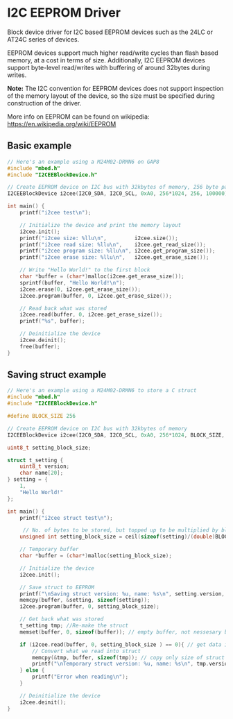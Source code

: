 # I2C EEPROM Driver

Block device driver for I2C based EEPROM devices such as the 24LC or AT24C series of devices.

EEPROM devices support much higher read/write cycles than flash based memory, at a cost in terms of size. Additionally, I2C EEPROM devices support byte-level read/writes with buffering of around 32bytes during writes.

**Note:** The I2C convention for EEPROM devices does not support inspection of the memory layout of the device, so the size must be specified during construction of the driver.

More info on EEPROM can be found on wikipedia:
https://en.wikipedia.org/wiki/EEPROM

## Basic example

``` cpp
// Here's an example using a M24M02-DRMN6 on GAP8
#include "mbed.h"
#include "I2CEEBlockDevice.h"

// Create EEPROM device on I2C bus with 32kbytes of memory, 256 byte page, 100 KHz
I2CEEBlockDevice i2cee(I2C0_SDA, I2C0_SCL, 0xA0, 256*1024, 256, 100000);

int main() {
    printf("i2cee test\n");

    // Initialize the device and print the memory layout
    i2cee.init();
    printf("i2cee size: %llu\n",         i2cee.size());
    printf("i2cee read size: %llu\n",    i2cee.get_read_size());
    printf("i2cee program size: %llu\n", i2cee.get_program_size());
    printf("i2cee erase size: %llu\n",   i2cee.get_erase_size());

    // Write "Hello World!" to the first block
    char *buffer = (char*)malloc(i2cee.get_erase_size());
    sprintf(buffer, "Hello World!\n");
    i2cee.erase(0, i2cee.get_erase_size());
    i2cee.program(buffer, 0, i2cee.get_erase_size());

    // Read back what was stored
    i2cee.read(buffer, 0, i2cee.get_erase_size());
    printf("%s", buffer);

    // Deinitialize the device
    i2cee.deinit();
    free(buffer);
}
```

## Saving struct example
``` cpp
// Here's an example using a M24M02-DRMN6 to store a C struct
#include "mbed.h"
#include "I2CEEBlockDevice.h"

#define BLOCK_SIZE 256

// Create EEPROM device on I2C bus with 32kbytes of memory
I2CEEBlockDevice i2cee(I2C0_SDA, I2C0_SCL, 0xA0, 256*1024, BLOCK_SIZE, 100000);

uint8_t setting_block_size;

struct t_setting {
    uint8_t version;
    char name[20];
} setting = {
    1,
    "Hello World!"
};

int main() {
    printf("i2cee struct test\n");

     // No. of bytes to be stored, but topped up to be multiplied by block size
    unsigned int setting_block_size = ceil(sizeof(setting)/(double)BLOCK_SIZE)*BLOCK_SIZE;

    // Temporary buffer
    char *buffer = (char*)malloc(setting_block_size);

    // Initialize the device
    i2cee.init();

    // Save struct to EEPROM
    printf("\nSaving struct version: %u, name: %s\n", setting.version, setting.name);
    memcpy(buffer, &setting, sizeof(setting));
    i2cee.program(buffer, 0, setting_block_size);

    // Get back what was stored
    t_setting tmp; //Re-make the struct
    memset(buffer, 0, sizeof(buffer)); // empty buffer, not nessesary but helps when debugging

    if (i2cee.read(buffer, 0, setting_block_size ) == 0){ // get data into buffer
        // Convert what we read into struct
        memcpy(&tmp, buffer, sizeof(tmp)); // copy only size of struct not setting_block_size
        printf("\nTemporary struct version: %u, name: %s\n", tmp.version, tmp.name);
    } else {
        printf("Error when reading\n");
    }

    // Deinitialize the device
    i2cee.deinit();
}
```

